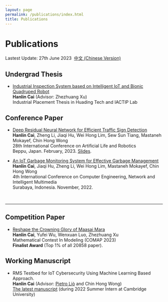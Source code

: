 ```yaml
---
layout: page
permalink: /publications/index.html
title: Publications
---
```


# Publications

Lastest Update: 27th June 2023&nbsp;  [中文 (Chinese Version)](https://leexinhao.github.io/publications-zh/)

## Undergrad Thesis

- [Industrial Inspection System based on Intelligent IoT and Bionic Quadruped Robot](https://leexinhao.github.io/mypaper/thesis/IP-thesis.pdf)<br>**Hanlin Cai** (Advisor: Zhezhuang Xu)<br>Industrial Placement Thesis in Huading Tech and IACTIP Lab<br>

## Conference Paper

- [Deep Residual Neural Network for Efficient Traffic Sign Detection](https://leexinhao.github.io/mypaper/202302ICAROB.pdf)<br>**Hanlin Cai**, Zheng Li, Jiaqi Hu, Wei Hong Lim, Sew Sun Tiang, Mastaneh Mokayef, Chin Hong Wong<br>28th International Conference on Artificial Life and Robotics<br>Beppu, Japan. February, 2023. [Slides](https://leexinhao.github.io/mypaper/slides/2023-ICAROB-Pre.pdf).

- [An IoT Garbage Monitoring System for Effective Garbage Management](https://leexinhao.github.io/mypaper/202208cenim.pdf)<br>**Hanlin Cai**, Jiaqi Hu, Zheng Li, Wei Hong Lim, Mastaneh Mokayef, Chin Hong Wong<br>4th International Conference on Computer Engineering, Network and Intelligent Multimedia<br>Surabaya, Indonesia. November, 2022.<br>

<br>

---

## Competition Paper

- [Reshape the Crowning Glory of Maasai Mara](https://leexinhao.github.io/mypaper/modeling/202302COMAP.pdf)<br>**Hanlin Cai**, Yufei Wu, Wenxuan Luo, Zhezhuang Xu<br>Mathematical Contest In Modeling (COMAP 2023)<br>**Finalist Award** (Top 1% of all 20858 paper).<br>

## Working Manuscript

- RMS Testbed for IoT Cybersecurity Using Machine Learning Based Approach.<br>**Hanlin Cai** (Advisor: [Pietro Liò](https://www.cl.cam.ac.uk/~pl219/) and Chin Hong Wong)<br>[The latest manuscript](https://leexinhao.github.io/mypaper/202210camb.pdf) (during 2022 Summer Intern at Cambridge University)

<br>
